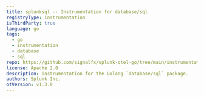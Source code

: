```yaml
---
title: splunksql -- Instrumentation for database/sql
registryType: instrumentation
isThirdParty: true
language: go
tags:
  - go
  - instrumentation
  - database
  - sql
repo: https://github.com/signalfx/splunk-otel-go/tree/main/instrumentation/database/sql/splunksql
license: Apache 2.0
description: Instrumentation for the Golang `database/sql` package.
authors: Splunk Inc.
otVersion: v1.3.0
---
```

